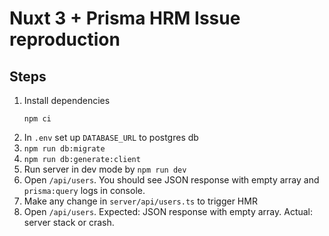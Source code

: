 # Nuxt 3 + Prisma HRM Issue reproduction

## Steps

1. Install dependencies
    ```
   npm ci
   ```
2. In `.env` set up `DATABASE_URL` to postgres db
3. `npm run db:migrate`
4. `npm run db:generate:client`
5. Run server in dev mode by `npm run dev`
6. Open `/api/users`. You should see JSON response with empty array and `prisma:query` logs in console.
7. Make any change in `server/api/users.ts` to trigger HMR
8. Open `/api/users`. Expected: JSON response with empty array. Actual: server stack or crash.
